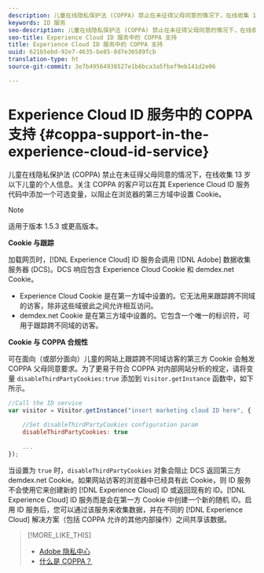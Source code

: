 ```yaml
---
description: 儿童在线隐私保护法 (COPPA) 禁止在未征得父母同意的情况下，在线收集 13 岁以下儿童的个人信息。关注 COPPA 的客户可以在其 Experience Cloud ID 服务代码中添加一个可选变量，以阻止在浏览器的第三方域中设置 Cookie。
keywords: ID 服务
seo-description: 儿童在线隐私保护法 (COPPA) 禁止在未征得父母同意的情况下，在线收集 13 岁以下儿童的个人信息。关注 COPPA 的客户可以在其 Experience Cloud ID 服务代码中添加一个可选变量，以阻止在浏览器的第三方域中设置 Cookie。
seo-title: Experience Cloud ID 服务中的 COPPA 支持
title: Experience Cloud ID 服务中的 COPPA 支持
uuid: 621b5ebd-92e7-4635-be85-8d7e36589fcb
translation-type: ht
source-git-commit: 3e7b49564938527e1b6bca3a5fbaf9eb141d2e06

---
```



# Experience Cloud ID 服务中的 COPPA 支持 {#coppa-support-in-the-experience-cloud-id-service}

儿童在线隐私保护法 (COPPA) 禁止在未征得父母同意的情况下，在线收集 13 岁以下儿童的个人信息。关注 COPPA 的客户可以在其 Experience Cloud ID 服务代码中添加一个可选变量，以阻止在浏览器的第三方域中设置 Cookie。

>[!NOTE]
>
>适用于版本 1.5.3 或更高版本。

**Cookie 与跟踪**

加载网页时，[!DNL Experience Cloud] ID 服务会调用 [!DNL Adobe] 数据收集服务器 (DCS)。DCS 响应包含 Experience Cloud Cookie 和 demdex.net Cookie。

* Experience Cloud Cookie 是在第一方域中设置的。它无法用来跟踪跨不同域的访客，除非这些域彼此之间允许相互访问。
* demdex.net Cookie 是在第三方域中设置的。它包含一个唯一的标识符，可用于跟踪跨不同域的访客。

**Cookie 与 COPPA 合规性**

可在面向（或部分面向）儿童的网站上跟踪跨不同域访客的第三方 Cookie 会触发 COPPA 父母同意要求。为了更易于符合 COPPA 对内部网站分析的规定，请将变量 `disableThirdPartyCookies:true` 添加到 `Visitor.getInstance` 函数中，如下所示。

```js
//Call the ID service 
var visitor = Visitor.getInstance("insert marketing cloud ID here", { 
 
    //Set disableThirdPartyCookies configuration param 
    disableThirdPartyCookies: true 
 
    ... 
});
```

当设置为 `true` 时，`disableThirdPartyCookies` 对象会阻止 DCS 返回第三方 demdex.net Cookie。如果网站访客的浏览器中已经具有此 Cookie，则 ID 服务不会使用它来创建新的 [!DNL Experience Cloud] ID 或返回现有的 ID。[!DNL Experience Cloud] ID 服务而是会在第一方 Cookie 中创建一个新的随机 ID。启用 ID 服务后，您可以通过该服务来收集数据，并在不同的 [!DNL Experience Cloud] 解决方案（包括 COPPA 允许的其他内部操作）之间共享该数据。

>[!MORE_LIKE_THIS]
>
>* [Adobe 隐私中心](http://www.adobe.com/cn/privacy.html)
>* [什么是 COPPA？](http://www.consumer.ftc.gov/articles/0031-protecting-your-childs-privacy-online#whatis)

